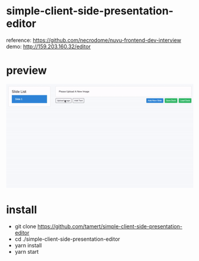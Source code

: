 # simple-client-side-presentation-editor

reference: https://github.com/necrodome/nuvu-frontend-dev-interview
demo: http://159.203.160.32/editor

# preview
![Tool screenshot](preview.gif)

# install

-  git clone https://github.com/tamert/simple-client-side-presentation-editor
-  cd ./simple-client-side-presentation-editor
-  yarn install
-  yarn start
